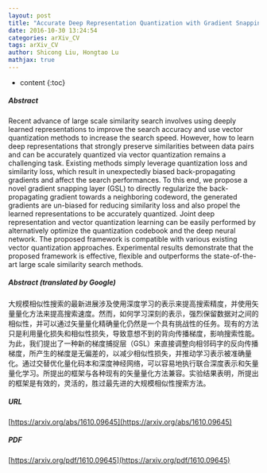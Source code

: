 ```yaml
---
layout: post
title: "Accurate Deep Representation Quantization with Gradient Snapping Layer for Similarity Search"
date: 2016-10-30 13:24:54
categories: arXiv_CV
tags: arXiv_CV
author: Shicong Liu, Hongtao Lu
mathjax: true
---
```


* content
{:toc}

##### Abstract
Recent advance of large scale similarity search involves using deeply learned representations to improve the search accuracy and use vector quantization methods to increase the search speed. However, how to learn deep representations that strongly preserve similarities between data pairs and can be accurately quantized via vector quantization remains a challenging task. Existing methods simply leverage quantization loss and similarity loss, which result in unexpectedly biased back-propagating gradients and affect the search performances. To this end, we propose a novel gradient snapping layer (GSL) to directly regularize the back-propagating gradient towards a neighboring codeword, the generated gradients are un-biased for reducing similarity loss and also propel the learned representations to be accurately quantized. Joint deep representation and vector quantization learning can be easily performed by alternatively optimize the quantization codebook and the deep neural network. The proposed framework is compatible with various existing vector quantization approaches. Experimental results demonstrate that the proposed framework is effective, flexible and outperforms the state-of-the-art large scale similarity search methods.

##### Abstract (translated by Google)
大规模相似性搜索的最新进展涉及使用深度学习的表示来提高搜索精度，并使用矢量量化方法来提高搜索速度。然而，如何学习深刻的表示，强烈保留数据对之间的相似性，并可以通过矢量量化精确量化仍然是一个具有挑战性的任务。现有的方法只是利用量化损失和相似性损失，导致意想不到的背向传播梯度，影响搜索性能。为此，我们提出了一种新的梯度捕捉层（GSL）来直接调整向相邻码字的反向传播梯度，所产生的梯度是无偏差的，以减少相似性损失，并推动学习表示被准确量化。通过交替优化量化码本和深度神经网络，可以容易地执行联合深度表示和矢量量化学习。所提出的框架与各种现有的矢量量化方法兼容。实验结果表明，所提出的框架是有效的，灵活的，胜过最先进的大规模相似性搜索方法。

##### URL
[https://arxiv.org/abs/1610.09645](https://arxiv.org/abs/1610.09645)

##### PDF
[https://arxiv.org/pdf/1610.09645](https://arxiv.org/pdf/1610.09645)

